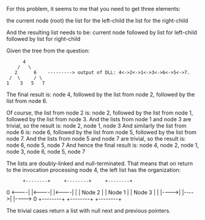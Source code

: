 For this problem, it seems to me that you need to get three elements:

the current node (root)
the list for the left-child
the list for the right-child

And the resulting list needs to be:
    current node followed by
    list for left-child followed by
    list for right-child


Given the tree from the question:

          4                               
        /   \       
       2      6    ---------> output of DLL: 4<->2<->1<->3<->6<->5<->7.         
     /  \     / \                         
    1    3   5   7       

The final result is:
    node 4, followed by the list from node 2, followed by the list from node 6.

Of course, the list from node 2 is:
    node 2, followed by the list from node 1, followed by the list from node 3.
And the lists from node 1 and node 3 are trivial, so the result is:
    node 2, node 1, node 3
And similarly the list from node 6 is:
    node 6, followed by the list from node 5, followed by the list from node 7.
And the lists from node 5 and node 7 are trivial, so the result is:
    node 6, node 5, node 7
And hence the final result is:
    node 4, node 2, node 1, node 3, node 6, node 5, node 7

The lists are doubly-linked and null-terminated.  That means that on return to
the invocation processing node 4, the left list has the organization:

          +--------+     +--------+     +--------+
   0 <----|        |<----|        |<----|        |
          | Node 2 |     | Node 1 |     | Node 3 |
          |        |---->|        |---->|        |----> 0
          +--------+     +--------+     +--------+

The trivial cases return a list with null next and previous pointers.
